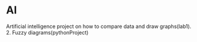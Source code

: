 # AI
Artificial intelligence project on how to compare data and draw graphs(lab1). <br> 2. Fuzzy diagrams(pythonProject)
